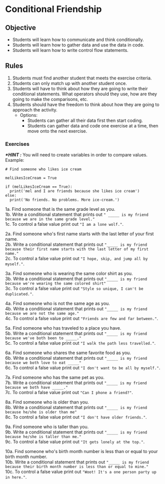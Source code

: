 # Conditional Friendship

## Objective

* Students will learn how to communicate and think conditionally.
* Students will learn how to gather data and use the data in code.
* Students will learn how to write control flow statements.

## Rules

1.  Students must find another student that meets the exercise criteria.
2.  Students can only match up with another student once.
3.  Students will have to think about how they are going to write their conditional statements. What operators should they use, how are they going to make the comparisons, etc.
4.  Students should have the freedom to think about how they are going to approach the activity.
    - Options:
        * Students can gather all their data first then start coding.
        * Students can gather data and code one exercise at a time, then move onto the next exercise.

### Exercises

**_\*HINT :_** You will need to create variables in order to compare values.
Example:

```
# Find someone who likes ice cream

melLikesIceCream = True

if (melLikesIceCream == True):
  print('mel and I are friends because she likes ice cream')
else:
  print('No friends. No problems. More ice-cream.')
```

1a. Find someone that is the same grade level as you.<br>
1b. Write a conditional statement that prints out `" _____ is my friend because we are in the same grade level."`<br>
1c. To control a false value print out `"I am a lone wolf."`.

2a. Find someone who's first name starts with the last letter of your first name.<br>
2b. Write a conditional statement that prints out `"_____ is my friend because their first name starts with the last letter of my first name."`<br>
2c. To control a false value print out `"I hope, skip, and jump all by myself."`.

3a. Find someone who is wearing the same color shirt as you.<br>
3b. Write a conditional statement that prints out `"_____ is my friend because we're wearing the same colored shirt"`<br>
3c. To control a false value print out `"Style so unique, I can't be duplicated."`.

4a. Find someone who is not the same age as you.<br>
4b. Write a conditional statement that prints out `"_____ is my friend because we are not the same age."`<br>
4c. To control a false value print out `"Friends are few and far between."`.

5a. Find someone who has traveled to a place you have.<br>
5b. Write a conditional statement that prints out `"_____ is my friend because we've both been to _____."`<br>
5c. To control a false value print out `"I walk the path less travelled."`.

6a. Find someone who shares the same favorite food as you.<br>
6b. Write a conditional statement that prints out `"_____ is my friend because we both love to eat _____"`<br>
6c. To control a false value print out `"I don't want to be all by myself."`.

7a. Find someone who has the same pet as you.<br>
7b. Write a conditional statement that prints out `"_____ is my friend because we both have _____."`<br>
7c. To control a false value print out `"Can I phone a friend?"`.

8a. Find someone who is older than you.<br>
8b. Write a conditional statement that prints out `"_____ is my friend because he/she is older than me"`<br>
8c. To control a false value print out `"I don't have older friends."`.

9a. Find someone who is taller than you.<br>
9b. Write a conditional statement that prints out `"_____ is my friend because he/she is taller than me."`<br>
9c. To control a false value print out `"It gets lonely at the top."`.

10a. Find someone who's birth month number is less than or equal to your birth month number.<br>
10b. Write a conditional statement that prints out `"_____ is my friend because their birth month number is less than or equal to mine."`<br>
10c. To control a false value print out `"Woot! It's a one person party up in here."`.
